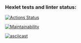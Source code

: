 ### Hexlet tests and linter status:
[![Actions Status](https://github.com/sokoloff-rv/php-project-lvl1/workflows/hexlet-check/badge.svg)](https://github.com/sokoloff-rv/php-project-lvl1/actions)

[![Maintainability](https://api.codeclimate.com/v1/badges/0344a74abb4a867ac0dc/maintainability)](https://codeclimate.com/github/sokoloff-rv/php-project-lvl1/maintainability)

[![asciicast](https://asciinema.org/a/rpCSuBXcNeBPElWHi75yNxF44.svg)](https://asciinema.org/a/rpCSuBXcNeBPElWHi75yNxF44)
